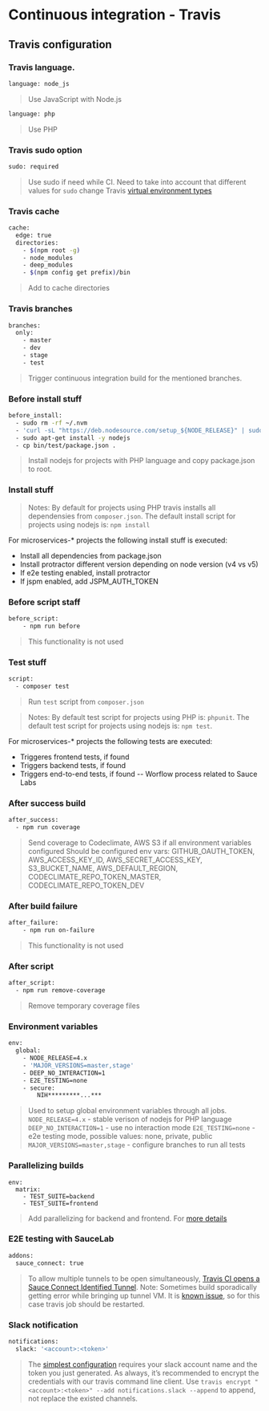 Continuous integration - Travis
===============================

## Travis configuration

### Travis language.
```bash
language: node_js
```
> Use JavaScript with Node.js

```bash
language: php
```
> Use PHP

### Travis sudo option
```bash
sudo: required
```
> Use sudo if need while CI. Need to take into account that different values for `sudo` change Travis [virtual environment types](https://docs.travis-ci.com/user/ci-environment/)

### Travis cache
```bash
cache:
  edge: true
  directories:
    - $(npm root -g)
    - node_modules
    - deep_modules
    - $(npm config get prefix)/bin
```
> Add to cache directories

### Travis branches
```bash
branches:
  only:
    - master
    - dev
    - stage
    - test
```
> Trigger continuous integration build for the mentioned branches.

### Before install stuff
```bash
before_install:
  - sudo rm -rf ~/.nvm
  - 'curl -sL "https://deb.nodesource.com/setup_${NODE_RELEASE}" | sudo -E bash -'
  - sudo apt-get install -y nodejs
  - cp bin/test/package.json .
```
> Install nodejs for projects with PHP language and copy package.json to root.

### Install stuff
> Notes:
> By default for projects using PHP travis installs all dependensies from `composer.json`.
> The default install script for projects using nodejs is: `npm install`

For microservices-* projects the following install stuff is executed:
- Install all dependencies from package.json
- Install protractor different version depending on node version (v4 vs v5)
- If e2e testing enabled, install protractor
- If jspm enabled, add JSPM_AUTH_TOKEN

### Before script staff
```bash
before_script:
    - npm run before
```
> This functionality is not used

### Test stuff
```bash
script:
  - composer test
```
> Run `test` script from `composer.json`

> Notes:
> By default test script for projects using PHP is: `phpunit`.
> The default test script for projects using nodejs is: `npm test`.

For microservices-* projects the following tests are executed:
- Triggeres frontend tests, if found
- Triggers backend tests, if found
- Triggers end-to-end tests, if found
-- Worflow process related to Sauce Labs

### After success build
```bash
after_success:
  - npm run coverage
```
> Send coverage to Codeclimate, AWS S3 if all environment variables configured
> Should be configured env vars: GITHUB_OAUTH_TOKEN, AWS_ACCESS_KEY_ID, AWS_SECRET_ACCESS_KEY, S3_BUCKET_NAME, AWS_DEFAULT_REGION, CODECLIMATE_REPO_TOKEN_MASTER, CODECLIMATE_REPO_TOKEN_DEV

### After build failure
```bash
after_failure:
    - npm run on-failure
```
> This functionality is not used

### After script
```bash
after_script:
  - npm run remove-coverage
```
> Remove temporary coverage files

### Environment variables
```bash
env:
  global:
    - NODE_RELEASE=4.x
    - 'MAJOR_VERSIONS=master,stage'
    - DEEP_NO_INTERACTION=1
    - E2E_TESTING=none
    - secure: 
        NIH*********...***
```
> Used to setup global environment variables through all jobs.
> `NODE_RELEASE=4.x` - stable verison of nodejs for PHP language
> `DEEP_NO_INTERACTION=1` - use no interaction mode
> `E2E_TESTING=none` - e2e testing mode, possible values: none, private, public
> `MAJOR_VERSIONS=master,stage` - configure branches to run all tests

### Parallelizing builds
```
env:
  matrix:
    - TEST_SUITE=backend
    - TEST_SUITE=frontend
```
> Add parallelizing for backend and frontend. For [more details](https://docs.travis-ci.com/user/speeding-up-the-build/)

### E2E testing with SauceLab
```bash
addons:
  sauce_connect: true
```
> To allow multiple tunnels to be open simultaneously, [Travis CI opens a Sauce Connect Identified Tunnel](https://docs.travis-ci.com/user/sauce-connect/).
> Note: Sometimes build sporadically getting error while bringing up tunnel VM. It is [known issue](https://github.com/travis-ci/travis-ci/issues/6222), so for this case travis job should be restarted.

### Slack notification
```bash
notifications:
  slack: '<account>:<token>'
```
> The [simplest configuration](https://docs.travis-ci.com/user/notifications/#Slack-notifications) requires your slack account name and the token you just generated.
> As always, it’s recommended to encrypt the credentials with our travis command line client. Use `travis encrypt "<account>:<token>" --add notifications.slack --append` to append, not replace the existed channels.